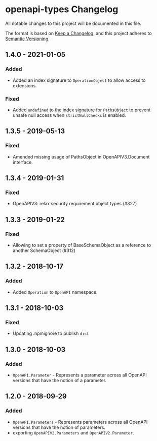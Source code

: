 # openapi-types Changelog

All notable changes to this project will be documented in this file.

The format is based on [Keep a Changelog](https://keepachangelog.com/en/1.0.0/),
and this project adheres to
[Semantic Versioning](https://semver.org/spec/v2.0.0.html).

## 1.4.0 - 2021-01-05

### Added

- Added an index signature to `OperationObject` to allow access to extensions.

### Fixed

- Added `undefined` to the index signature for `PathsObject` to prevent unsafe
  null access when `strictNullChecks` is enabled.

## 1.3.5 - 2019-05-13

### Fixed

- Amended missing usage of PathsObject in OpenAPIV3.Document interface.

## 1.3.4 - 2019-01-31

### Fixed

- OpenAPIV3: relax security requirement object types (#327)

## 1.3.3 - 2019-01-22

### Fixed

- Allowing to set a property of BaseSchemaObject as a reference to another
  SchemaObject (#312)

## 1.3.2 - 2018-10-17

### Added

- Added `Operation` to `OpenAPI` namespace.

## 1.3.1 - 2018-10-03

### Fixed

- Updating .npmignore to publish `dist`

## 1.3.0 - 2018-10-03

### Added

- `OpenAPI.Parameter` - Represents a parameter across all OpenAPI versions that
  have the notion of a parameter.

## 1.2.0 - 2018-09-29

### Added

- `OpenAPI.Parameters` - Represents parameters across all OpenAPI versions that
  have the notion of parameters.
- exporting `OpenAPIV2.Parameters` and `OpenAPIV2.Parameter`.
